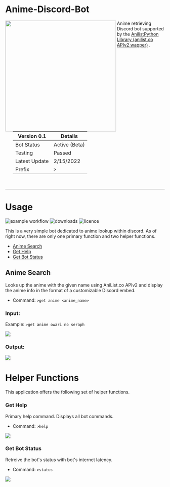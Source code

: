 # Anime-Discord-Bot

<img src="https://i.imgur.com/ZyqkkM0.png" align="left" width="350"/>
<ul>
  Anime retrieving Discord bot supported by the
  <a href="https://github.com/ReZeroE/AnilistPython">AnilistPython Library (anilist.co APIv2 wapper)</a>
  .
  <br><br />
  
Version 0.1 | Details
--- | --- |
Bot Status | Active (Beta)
Testing | Passed
Latest Update | 2/15/2022
Prefix | `>`

</ul>
<br clear="left"/>

***

# Usage
![example workflow](https://github.com/ReZeroE/AnilistPython/actions/workflows/github-actions-demo.yml/badge.svg)
![downloads](https://img.shields.io/github/workflow/status/ReZeroE/AnilistPython/GitHub%20Actions%20Demo)
![licence](https://img.shields.io/github/license/ReZeroE/AnilistPython)

This is a very simple bot dedicated to anime lookup within discord. As of right now, there are only one primary function and two helper functions.
 - [Anime Search](https://github.com/ReZeroE/Anime-Discord-Bot#anime-search)
 - [Get Help](https://github.com/ReZeroE/Anime-Discord-Bot#get-help)
 - [Get Bot Status](https://github.com/ReZeroE/Anime-Discord-Bot#get-bot-status)

## Anime Search
Looks up the anime with the given name using AniList.co APIv2 and display the anime info in the format of a customizable Discord embed.
- Command: `>get anime <anime_name>`

### Input:

Example: `>get anime owari no seraph`

![](https://i.imgur.com/lnWAFUZ.png)

### Output:

![](https://imgur.com/KBPFraU.png)

# Helper Functions
This application offers the following set of helper functions.

### Get Help
Primary help command. Displays all bot commands.
 - Command: `>help`

![](https://imgur.com/1Ir228r.png)

### Get Bot Status
Retreive the bot's status with bot's internet latency.
 - Command: `>status`

![](https://imgur.com/btmDHyJ.png)

